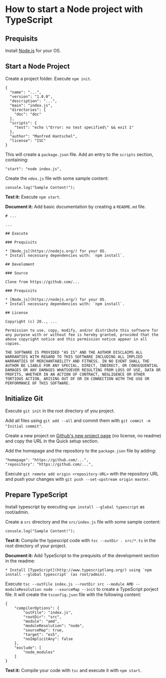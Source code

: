 # How to start a Node project with TypeScript

## Prequisits

Install [Node.js](https://nodejs.org/) for your OS.

## Start a Node Project

Create a project folder. Execute `npm init`.

    {
      "name": "...",
      "version": "1.0.0",
      "description": "...",
      "main": "index.js",
      "directories": {
        "doc": "doc"
      },
      "scripts": {
        "test": "echo \"Error: no test specified\" && exit 1"
      },
      "author": "Manfred Hantschel",
      "license": "ISC"
    }

This will create a `package.json` file. Add an entry to the `scripts` section, containing:

    "start": "node index.js",

Create the `ndex.js` file with some sample content:

    console.log("Sample Content!");

**Test it:** Execute `npm start`.

**Document it:** Add basic documentation by creating a `README.md` file.

    # ...

    ...

    ## Execute

    ### Prequisits

    * [Node.js](https://nodejs.org/) for your OS.
    * Install necessary dependencies with: `npm install`.

    ## Develoment

    ### Source

    Clone from https://github.com/...

    ### Prequisits

    * [Node.js](https://nodejs.org/) for your OS.
    * Install necessary dependencies with: `npm install`.

    ## License

    Copyright (c) 20.., ...

    Permission to use, copy, modify, and/or distribute this software for any purpose with or without fee is hereby granted, provided that the above copyright notice and this permission notice appear in all copies.

    THE SOFTWARE IS PROVIDED "AS IS" AND THE AUTHOR DISCLAIMS ALL WARRANTIES WITH REGARD TO THIS SOFTWARE INCLUDING ALL IMPLIED WARRANTIES OF MERCHANTABILITY AND FITNESS. IN NO EVENT SHALL THE AUTHOR BE LIABLE FOR ANY SPECIAL, DIRECT, INDIRECT, OR CONSEQUENTIAL DAMAGES OR ANY DAMAGES WHATSOEVER RESULTING FROM LOSS OF USE, DATA OR PROFITS, WHETHER IN AN ACTION OF CONTRACT, NEGLIGENCE OR OTHER TORTIOUS ACTION, ARISING OUT OF OR IN CONNECTION WITH THE USE OR PERFORMANCE OF THIS SOFTWARE.

## Initialize Git

Execute `git init` in the root directory of you project.

Add all files using `git add --all` and commit them with `git commit -m "Initial commit"`.

Create a new project on [Github's new project page](https://github.com/new) (no license, no readme) and copy the URL in the Quick setup section.

Add the homepage and the repository to the `package.json` file by adding:

    "homepage": "https://github.com/...",
    "repository": "https://github.com/...",

Execute `git remote add origin <repository-URL>` with the repository URL and push your changes with `git push --set-upstream origin master`.

## Prepare TypeScript

Install typescript by executing `npm install --global typescript` as root/admin.

Create a `src` directory and the `src/index.js` file with some sample content:

    console.log("Sample Content!");

**Test it:** Compile the typescript code with `tsc --outDir . src/*.ts` in the root directory of your project.

**Document it:** Add TypeScript to the prequisits of the development section in the readme:

    * Install [TypeScript](http://www.typescriptlang.org/) using `npm install --global typescript` (as root/admin).

Execute `tsc --outFile index.js --rootDir src --module AMD --moduleResolution node --sourceMap --init` to create a TypeScript porject file. It will create the `tsconfig.json` file with the following content:

    {
        "compilerOptions": {
            "outFile": "index.js",
            "rootDir": "src",
            "module": "amd",
            "moduleResolution": "node",
            "sourceMap": true,
            "target": "es5",
            "noImplicitAny": false
        },
        "exclude": [
            "node_modules"
        ]
    }

**Test it:** Compile your code with `tsc` and execute it with `npm start`.
